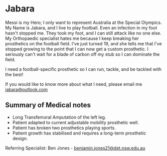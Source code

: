 # Jabara
Messi is my Hero; I only want to represent Australia at the Special Olympics. My Name is Jabara, and I live to play football. Even an infection in my foot hasn't stopped me. They took my foot, and I can still attack like no one else. My Orthopaedic specialist hates me because I keep breaking her prosthetics on the football field. I've just turned 19, and she tells me that I've stopped growing to the point that I can now get a custom prosthetic. I seriously can't wait for a blade of carbon off my stub so I can dominate the field.

I need a football-specific prosthetic so I can run, tackle, and be tackled with the best!

If you would like to know more about what I need, please email me jabara@outlook.com

## Summary of Medical notes
- Long Transfemoral Amputation of the left leg.
- Patient adapted to current adjustable mobility prosthetic well.
- Patient has broken two prosthetics playing sports.
- Patient growth has stabilised and requires a long-term prosthetic design.

Referring Specialist: Ben Jones - benjamin.jones21@det.nsw.edu.au
